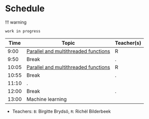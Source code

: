 # Schedule

!!! warning 

    work in progress

| Time  | Topic                                               | Teacher(s) |
|-------|-----------------------------------------------------|------------|
| 9:00  | [Parallel and multithreaded functions](parallel.md) | R          |
| 9:50  | Break                                               | .          |
| 10:05 | [Parallel and multithreaded functions](parallel.md) | R          |
| 10:55 | Break                                               | .          |
| 11:10 | .                                                   |            |
| 12:00 | Break                                               | .          |
| 13:00 | Machine learning                                    |            |

- Teachers: `B`: Birgitte Brydsö, `R`: Richèl Bilderbeek
